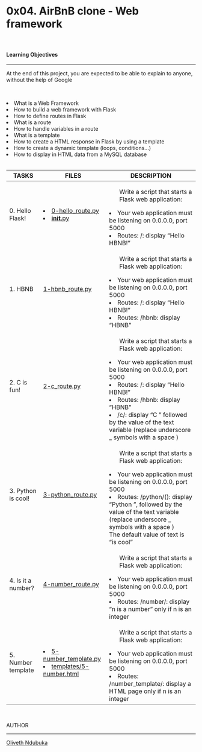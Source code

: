 <h1> 0x04. AirBnB clone - Web framework </h1>
<br>
<h4>Learning Objectives</h4>
<hr>
<p>At the end of this project, you are expected to be able to explain to anyone, without the help of Google</p>
<br>
<ul></ul>
<li>What is a Web Framework</li>
<li>How to build a web framework with Flask</li>
<li>How to define routes in Flask</li>
<li>What is a route</li>
<li>How to handle variables in a route</li>
<li>What is a template</li>
<li>How to create a HTML response in Flask by using a template</li>
<li>How to create a dynamic template (loops, conditions…)</li>
<li>How to display in HTML data from a MySQL database</li>
<br>

| TASKS | FILES | DESCRIPTION |
| ----- | ----- | ----------- |
| 0. Hello Flask! | <li>[0-hello_route.py](https://github.com/Oliveth96/AirBnB_clone_v2/web_flask/0-hello_route.py)</li><li>[__init__.py](https://github.com/Oliveth96/AirBnB_clone_v2/web_flask/__init__.py)</li> | <ul>Write a script that starts a Flask web application:</ul><li>Your web application must be listening on 0.0.0.0, port 5000</li><li>Routes: /: display “Hello HBNB!”</li> |
| 1. HBNB | [1-hbnb_route.py](https://github.com/Oliveth96/AirBnB_clone_v2/web_flask/1-hbnb_route.py)| <ul>Write a script that starts a Flask web application:</ul><li>Your web application must be listening on 0.0.0.0, port 5000</li><li>Routes: /: display “Hello HBNB!”</li><li>Routes: /hbnb: display “HBNB”</li> |
| 2. C is fun! | [2-c_route.py](https://github.com/Oliveth96/AirBnB_clone_v2/web_flask/2-c_route.py) | <ul>Write a script that starts a Flask web application:</ul><li>Your web application must be listening on 0.0.0.0, port 5000</li><li>Routes: /: display “Hello HBNB!”</li><li>Routes: /hbnb: display “HBNB”</li><li>/c/<text>: display “C ” followed by the value of the text variable (replace underscore _ symbols with a space )</li> |
| 3. Python is cool! | [3-python_route.py](https://github.com/Oliveth96/AirBnB_clone_v2/web_flask/3-python_route.py) | <ul>Write a script that starts a Flask web application:</ul><li>Your web application must be listening on 0.0.0.0, port 5000</li><li>Routes: /python/(<text>): display “Python ”, followed by the value of the text variable (replace underscore _ symbols with a space )</li> The default value of text is “is cool”|
| 4. Is it a number? | [4-number_route.py](https://github.com/Oliveth96/AirBnB_clone_v2/web_flask/4-number_route.py) | <ul>Write a script that starts a Flask web application:</ul><li>Your web application must be listening on 0.0.0.0, port 5000</li><li>Routes: /number/<n>: display “n is a number” only if n is an integer</li> |
| 5. Number template | <li>[5-number_template.py](https://github.com/Oliveth96/AirBnB_clone_v2/web_flask/5-number_template.py)</li><li>[templates/5-number.html](https://github.com/Oliveth96/AirBnB_clone_v2/web_flask/5-number_template.html)</li>| <ul>Write a script that starts a Flask web application:</ul><li>Your web application must be listening on 0.0.0.0, port 5000</li><li>Routes: /number_template/<n>: display a HTML page only if n is an integer</li> |

<br>

AUTHOR
<hr>

[Oliveth Ndubuka](https://github.com/Oliveth96)